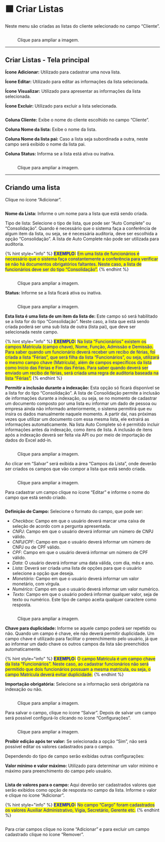 # 🟩 Criar Listas

Neste menu são criadas as listas do cliente selecionado no campo “Cliente”. &#x20;

<figure><img src="../.gitbook/assets/lista01.png" alt=""><figcaption><p>Clique para ampliar a imagem.</p></figcaption></figure>

***

## Criar Listas - Tela principal&#x20;

**Ícone Adicionar:** Utilizado para cadastrar uma nova lista.

**Ícone Editar:** Utilizado para editar as informações da lista selecionada.

**Ícone Visualizar:** Utilizado para apresentar as informações da lista selecionada.&#x20;

**Ícone Excluir:** Utilizado para excluir a lista selecionada.

<figure><img src="../.gitbook/assets/lista021.png" alt=""><figcaption></figcaption></figure>

**Coluna Cliente:** Exibe o nome do cliente escolhido no campo “Cliente”.

**Coluna Nome da lista:** Exibe o nome da lista.

**Coluna Nome da lista pai:** Caso a lista seja subordinada a outra, neste campo será exibido o nome da lista pai.

**Coluna Status:** Informa se a lista está ativa ou inativa.

<figure><img src="../.gitbook/assets/lista03.png" alt=""><figcaption><p>Clique para ampliar a imagem.</p></figcaption></figure>

***

## Criando uma lista

Clique no ícone “Adicionar”.

<figure><img src="../.gitbook/assets/lista04.png" alt=""><figcaption></figcaption></figure>

**Nome da Lista:** Informe o um nome para a lista que está sendo criada.

Tipo de lista: Selecione o tipo de lista, que pode ser “Auto Complete” ou “Consolidação”. Quando é necessário que o sistema faça a conferência de algum item da lista, ou seja, se é necessária auditoria, deve ser escolhida a opção “Consolidação”. A lista de Auto Complete não pode ser utilizada para auditoria.&#x20;

{% hint style="info" %}
<mark style="color:blue;">**EXEMPLO:**</mark> <mark style="color:blue;"></mark><mark style="color:blue;">Em uma lista de funcionários é necessário que o sistema faça constantemente a conferência para verificar se não há documentos obrigatórios faltantes. Neste caso, a lista de funcionários deve ser do tipo “Consolidação”.</mark>
{% endhint %}

<figure><img src="../.gitbook/assets/lista05.png" alt=""><figcaption><p>Clique para ampliar a imagem.</p></figcaption></figure>

**Status:** Informe se a lista ficará ativa ou inativa.

<figure><img src="../.gitbook/assets/lista06.png" alt=""><figcaption><p>Clique para ampliar a imagem.</p></figcaption></figure>

**Esta lista é uma lista de um item da lista de:** Este campo só será habilitado se a lista for do tipo “Consolidação”. Neste caso, a lista que está sendo criada poderá ser uma sub lista de outra (lista pai), que deve ser selecionada neste campo.

{% hint style="info" %}
<mark style="color:blue;">**EXEMPLO:**</mark> <mark style="color:blue;"></mark><mark style="color:blue;">Na lista “Funcionários” existem os campos Matrícula (campo chave), Nome, Função, Admissão e Demissão. Para saber quando um funcionário deverá receber um recibo de férias, foi criada a lista “Férias”, que será filha da lista “Funcionários”, ou seja, utilizará o mesmo campo chave (Matrícula), além de campos específicos da lista como Início das Férias e Fim das Férias. Para saber quando deverá ser enviado um recibo de férias, será criada uma regra de auditoria baseada na lista “Férias”.</mark>
{% endhint %}

**Permitir a inclusão durante a indexação:** Esta opção só ficará disponível se a lista for do tipo “Consolidação”. A lista de Consolidação permite a inclusão de informações durante a indexação, ou seja, se no momento de cadastrar um documento composto por uma lista eu informar um dado de pessoa ou empresa ainda não informado anteriormente, o sistema permitirá que eu insira os dados manualmente naquele momento. A partir daí, nas próximas vezes que utilizar um documento com essa mesma lista, ele extrairá as informações automaticamente. Na lista Auto Complete só é permitido incluir informações antes da indexação, como itens de lista. A inclusão de itens após a indexação deverá ser feita via API ou por meio de importação de dados do Excel add-in. &#x20;

<figure><img src="../.gitbook/assets/lista07.png" alt=""><figcaption><p>Clique para ampliar a imagem.</p></figcaption></figure>

Ao clicar em “Salvar” será exibida a área “Campos da Lista”, onde deverão ser criados os campos que vão compor a lista que está sendo criada.

<figure><img src="../.gitbook/assets/lista08.png" alt=""><figcaption><p>Clique para ampliar a imagem.</p></figcaption></figure>

Para cadastrar um campo clique no ícone “Editar” e informe o nome do campo que está sendo criado.

<figure><img src="../.gitbook/assets/lista09.png" alt=""><figcaption></figcaption></figure>

**Definição de Campo:** Selecione o formato do campo, que pode ser:

* _Checkbox_: Campo em que o usuário deverá marcar uma caixa de seleção de acordo com a pergunta apresentada. &#x20;
* _CNPJ_: Campo em que o usuário deverá informar um número de CNPJ válido.
* _CNPJ/CPF_: Campo em que o usuário deverá informar um número de CNPJ ou de CPF válido.
* _CPF_: Campo em que o usuário deverá informar um número de CPF válido.
* _Data_: O usuário deverá informar uma data válida, com dia, mês e ano.
* _Lista:_ Deverá ser criada uma lista de opções para que o usuário selecione a opção que deseja.
* _Monetário:_ Campo em que o usuário deverá informar um valor monetário, com vírgula.
* _Numérico:_ Campo em que o usuário deverá informar um valor numérico.
* _Texto:_ Campo em que o usuário poderá informar qualquer valor, seja de texto ou numérico. Este tipo de campo aceita qualquer caractere como resposta.

<figure><img src="../.gitbook/assets/lista10.png" alt=""><figcaption><p>Clique para ampliar a imagem.</p></figcaption></figure>

**Chave para duplicidade:** Informe se aquele campo poderá ser repetido ou não. Quando um campo é chave, ele não deverá permitir duplicidade. Um campo chave é utilizado para facilitar o preenchimento pelo usuário, já que ao informar um dado chave os outros campos da lista são preenchidos automaticamente.

{% hint style="info" %}
<mark style="color:blue;">**EXEMPLO:**</mark> <mark style="color:blue;"></mark><mark style="color:blue;">O campo Matrícula é um campo chave da lista “Funcionários”. Neste caso, ao cadastrar funcionários não será permitido que dois funcionários possuam a mesma matrícula, ou seja, o campo Matrícula deverá evitar duplicidade.</mark>
{% endhint %}

**Importação obrigatória:** Selecione se a informação será obrigatória na indexação ou não.&#x20;

<figure><img src="../.gitbook/assets/lista11.png" alt=""><figcaption><p>Clique para ampliar a imagem.</p></figcaption></figure>

Para salvar o campo, clique no ícone “Salvar”. Depois de salvar um campo será possível configurá-lo clicando no ícone “Configurações”.

<figure><img src="../.gitbook/assets/lista12.png" alt=""><figcaption><p>Clique para ampliar a imagem.</p></figcaption></figure>

**Proibir edição após ter valor:** Se selecionada a opção “Sim”, não será possível editar os valores cadastrados para o campo.

Dependendo do tipo de campo serão exibidas outras configurações:

**Valor mínimo e valor máximo:** Utilizado para determinar um valor mínimo e máximo para preenchimento do campo pelo usuário.

<figure><img src="../.gitbook/assets/lista13.png" alt=""><figcaption></figcaption></figure>

**Lista de valores para o campo:** Aqui deverão ser cadastrados valores que serão exibidos como opção de resposta no campo da lista. Informe o valor e clique no ícone “Adicionar”.

{% hint style="info" %}
<mark style="color:blue;">**EXEMPLO:**</mark> <mark style="color:blue;"></mark><mark style="color:blue;">No campo “Cargo” foram cadastrados os valores Auxiliar Administrativo, Vigia, Secretário, Gerente etc.</mark>
{% endhint %}

<figure><img src="../.gitbook/assets/lista14.png" alt=""><figcaption></figcaption></figure>

Para criar campos clique no ícone “Adicionar” e para excluir um campo cadastrado clique no ícone “Remover”. &#x20;

<figure><img src="../.gitbook/assets/lista15.png" alt=""><figcaption></figcaption></figure>
